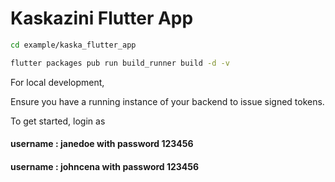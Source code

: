 # Kaskazini Flutter App 
```sh
cd example/kaska_flutter_app

flutter packages pub run build_runner build -d -v
```

For local development, 

Ensure you have a running instance of your backend to issue signed tokens.

To get started, login as 

#### username : janedoe with password 123456

#### username : johncena with password 123456

